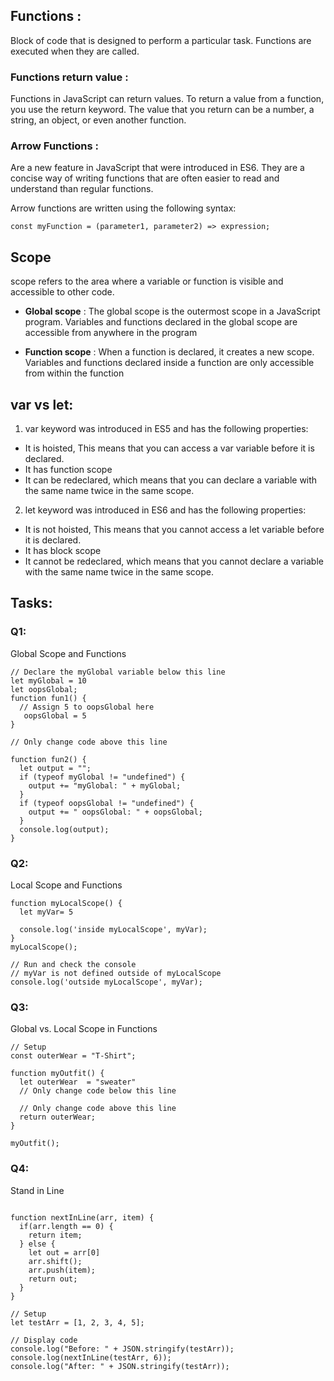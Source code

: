 
## Functions  :
Block of code that is designed to perform a particular task. Functions are executed when they are called.

### Functions return value : 
Functions in JavaScript can return values. To return a value from a function, you use the return keyword. The value that you return can be a number, a string, an object, or even another function.

### Arrow Functions : 

Are a new feature in JavaScript that were introduced in ES6. They are a concise way of writing functions that are often easier to read and understand than regular functions.

Arrow functions are written using the following syntax:
```
const myFunction = (parameter1, parameter2) => expression;

```

## Scope 
scope refers to the area where a variable or function is visible and accessible to other code.

- **Global scope** : The global scope is the outermost scope in a JavaScript program. Variables and functions declared in the global scope are accessible from anywhere in the program

- **Function scope** : When a function is declared, it creates a new scope. Variables and functions declared inside a function are only accessible from within the function

## var vs let:
1. var keyword was introduced in ES5 and has the following properties:

- It is hoisted, This means that you can access a var variable before it is declared.
- It has function scope
- It can be redeclared, which means that you can declare a variable with the same name twice in the same scope.

2. let keyword was introduced in ES6 and has the following properties:

- It is not hoisted, This means that you cannot access a let variable before it is declared.
- It has block scope
- It cannot be redeclared, which means that you cannot declare a variable with the same name twice in the same scope.

## Tasks:

### Q1:
Global Scope and Functions

```
// Declare the myGlobal variable below this line
let myGlobal = 10
let oopsGlobal;
function fun1() {
  // Assign 5 to oopsGlobal here
   oopsGlobal = 5
}

// Only change code above this line

function fun2() {
  let output = "";
  if (typeof myGlobal != "undefined") {
    output += "myGlobal: " + myGlobal;
  }
  if (typeof oopsGlobal != "undefined") {
    output += " oopsGlobal: " + oopsGlobal;
  }
  console.log(output);
}
```

### Q2:
Local Scope and Functions
```
function myLocalScope() {
  let myVar= 5

  console.log('inside myLocalScope', myVar);
}
myLocalScope();

// Run and check the console
// myVar is not defined outside of myLocalScope
console.log('outside myLocalScope', myVar);
```

### Q3:
Global vs. Local Scope in Functions


```
// Setup
const outerWear = "T-Shirt";

function myOutfit() {
  let outerWear  = "sweater"
  // Only change code below this line

  // Only change code above this line
  return outerWear;
}

myOutfit();

```
### Q4:
Stand in Line
```

function nextInLine(arr, item) {
  if(arr.length == 0) {
    return item;
  } else {
    let out = arr[0]
    arr.shift();
    arr.push(item);
    return out;
  }
}

// Setup
let testArr = [1, 2, 3, 4, 5];

// Display code
console.log("Before: " + JSON.stringify(testArr));
console.log(nextInLine(testArr, 6));
console.log("After: " + JSON.stringify(testArr));
```
